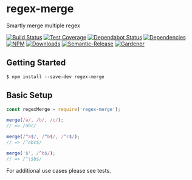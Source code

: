 # regex-merge

Smartly merge multiple regex

[![Build Status](https://circleci.com/gh/blackflux/regex-merge.png?style=shield)](https://circleci.com/gh/blackflux/regex-merge)
[![Test Coverage](https://img.shields.io/coveralls/blackflux/regex-merge/master.svg)](https://coveralls.io/github/blackflux/regex-merge?branch=master)
[![Dependabot Status](https://api.dependabot.com/badges/status?host=github&repo=blackflux/regex-merge)](https://dependabot.com)
[![Dependencies](https://david-dm.org/blackflux/regex-merge/status.svg)](https://david-dm.org/blackflux/regex-merge)
[![NPM](https://img.shields.io/npm/v/regex-merge.svg)](https://www.npmjs.com/package/regex-merge)
[![Downloads](https://img.shields.io/npm/dt/regex-merge.svg)](https://www.npmjs.com/package/regex-merge)
[![Semantic-Release](https://github.com/blackflux/js-gardener/blob/master/assets/icons/semver.svg)](https://github.com/semantic-release/semantic-release)
[![Gardener](https://github.com/blackflux/js-gardener/blob/master/assets/badge.svg)](https://github.com/blackflux/js-gardener)

## Getting Started

    $ npm install --save-dev regex-merge


## Basic Setup

<!-- eslint-disable import/no-unresolved,no-unused-vars -->
```js
const regexMerge = require('regex-merge');

merge(/a/, /b/, /c/);
// => /abc/

merge(/^a$/, /^b$/, /^c$/);
// => /^abc$/

merge('$', /^b$/);
// => /^\$b$/
```

For additional use cases please see tests.
